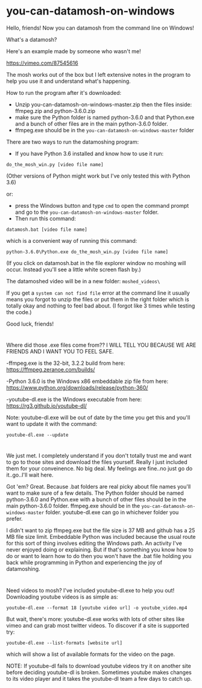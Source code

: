 # you-can-datamosh-on-windows

Hello, friends! Now you can datamosh from the command line on Windows!

What's a datamosh?

Here's an example made by someone who wasn't me!

https://vimeo.com/87545616

The mosh works out of the box but I left extensive notes in the program to help you use it and understand what's happening.

How to run the program after it's downloaded:

- Unzip you-can-datamosh-on-windows-master.zip then the files inside: ffmpeg.zip and python-3.6.0.zip
- make sure the Python folder is named python-3.6.0 and that Python.exe and a bunch of other files are in the main python-3.6.0 folder.
- ffmpeg.exe should be in the `you-can-datamosh-on-windows-master` folder

There are two ways to run the datamoshing program:

- If you have Python 3.6 installed and know how to use it run:

`do_the_mosh_win.py [video file name]`

(Other versions of Python might work but I've only tested this with Python 3.6)

or:
- press the Windows button and type `cmd` to open the command prompt and go to the `you-can-datamosh-on-windows-master` folder.
- Then run this command:

`datamosh.bat [video file name]`

which is a convenient way of running this command:

`python-3.6.0\Python.exe do_the_mosh_win.py [video file name]`

(If you click on datamosh.bat in the file explorer window no moshing will occur. Instead you'll see a little white screen flash by.)

The datamoshed video will be in a new folder: `moshed_videos\`

If you get a `system can not find file` error at the command line it usually means you forgot to unzip the files or put them in the right folder which is totally okay and nothing to feel bad about. (I forgot like 3 times while testing the code.)

Good luck, friends!

#

Where did those .exe files come from?? I WILL TELL YOU BECAUSE WE ARE FRIENDS AND I WANT YOU TO FEEL SAFE.

-ffmpeg.exe is the 32-bit, 3.2.2 build from here:
https://ffmpeg.zeranoe.com/builds/

-Python 3.6.0 is the Windows x86 embeddable zip file from here:
https://www.python.org/downloads/release/python-360/

-youtube-dl.exe is the Windows executable from here:
https://rg3.github.io/youtube-dl/

Note: youtube-dl.exe will be out of date by the time you get this and you'll want to update it with the command:

`youtube-dl.exe --update`

#

We just met. I completely understand if you don't totally trust me and want to go to those sites and download the files yourself.
Really I just included them for your conveinence. No big deal. My feelings are fine..no just go do it..go..I'll wait here.

Got 'em? Great. Because .bat folders are real picky about file names you'll want to make sure of a few details. The Python folder should be named python-3.6.0 and Python.exe with a bunch of other files should be in the main python-3.6.0 folder. ffmpeg.exe should be in the `you-can-datamosh-on-windows-master` folder. youtube-dl.exe can go in whichever folder you prefer.

I didn't want to zip ffmpeg.exe but the file size is 37 MB and github has a 25 MB file size limit. Embeddable Python was included because the usual route for this sort of thing involves editing the Windows path. An activity I've never enjoyed doing or explaining. But if that's something you know how to do or want to learn how to do then you won't have the .bat file holding you back while programming in Python and experiencing the joy of datamoshing.

#

Need videos to mosh? I've included youtube-dl.exe to help you out!
Downloading youtube videos is as simple as:

`youtube-dl.exe --format 18 [youtube video url] -o youtube_video.mp4`

But wait, there's more: youtube-dl.exe works with lots of other sites like vimeo and can grab most twitter videos. 
To discover if a site is supported try:

`youtube-dl.exe --list-formats [website url]`

which will show a list of available formats for the video on the page.

NOTE: If youtube-dl fails to download youtube videos try it on another site before deciding youtube-dl is broken. 
Sometimes youtube makes changes to its video player and it takes the youtube-dl team a few days to catch up.
